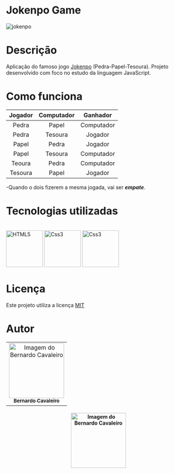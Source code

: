 # Jokenpo Game 

![jokenpo](https://user-images.githubusercontent.com/93807791/144760718-322ce7fe-213f-43d9-a3e9-b1f594cbc95d.png)

# Descrição 

Aplicação do famoso jogo [Jokenpo](https://pt.wikipedia.org/wiki/Pedra,_papel_e_tesoura) (Pedra-Papel-Tesoura). Projeto desenvolvido com foco no estudo da linguagem JavaScript.

# Como funciona

Jogador | Computador | Ganhador 
:---: | :---: | :---:
Pedra | Papel | Computador
Pedra | Tesoura | Jogador
Papel | Pedra | Jogador
Papel | Tesoura | Computador
Teoura | Pedra | Computador
Tesoura | Papel | Jogador

-Quando o dois fizerem a mesma jogada, vai ser _**empate**_. 

# Tecnologias utilizadas

<p align="left">
 <br/>
    <img
      src="https://cdn.jsdelivr.net/gh/devicons/devicon/icons/html5/html5-original.svg"
      alt="HTML5"
      width="100"
      height="100"
    />
    <img
      src="https://cdn.jsdelivr.net/gh/devicons/devicon/icons/css3/css3-original.svg"
      alt="Css3"
      width="100"
      height="100"
    />
     <img
      src="https://cdn.jsdelivr.net/gh/devicons/devicon/icons/javascript/javascript-original.svg"
      alt="Css3"
      width="100"
      height="100"
    />
 </p>
 
# Licença

Este projeto utiliza a licença [MIT](https://choosealicense.com/licenses/mit/)

# Autor

<table align="center">
    <tr>
        <td align="center">
            <a href="https://github.com/bernardcavaleiro">
                <img src="https://user-images.githubusercontent.com/93807791/144758419-035c864b-59fb-4efe-bb86-22b2bd0e41cc.jpeg" width="150px;" alt="Imagem do Bernardo Cavaleiro" />
                <br />
                <sub><b>Bernardo Cavaleiro</b></sub>
            </a>
        </td>    
    </tr>
</table>
<h4 align="center">

  <a href="https://www.linkedin.com/in/bernardo-cavaleiro-b9298b203/">
     <img src="https://img.shields.io/badge/LinkedIn-0077B5?style=for-the-badge&logo=linkedin&logoColor=white" width="150px;" alt="Imagem do Bernardo Cavaleiro" />
  </a>
